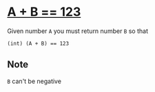 # [A + B == 123](https://www.codewars.com/kata/a-plus-b-equals-equals-123 "https://www.codewars.com/kata/5966a52ab4f24db1800000cc")

Given number `A` you must return number `B` so that

```
(int) (A + B) == 123
```

## Note

`B` can't be negative 